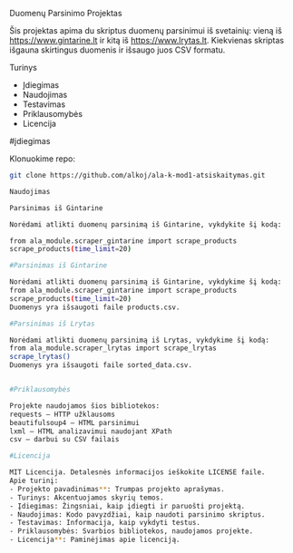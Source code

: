 Duomenų Parsinimo Projektas

Šis projektas apima du skriptus duomenų parsinimui iš svetainių: vieną iš https://www.gintarine.lt ir kitą iš https://www.lrytas.lt. 
Kiekvienas skriptas išgauna skirtingus duomenis ir išsaugo juos CSV formatu.

Turinys

- Įdiegimas
- Naudojimas
- Testavimas
- Priklausomybės
- Licencija

#įdiegimas

Klonuokime repo:
   ```bash
   git clone https://github.com/alkoj/ala-k-mod1-atsiskaitymas.git

Naudojimas

Parsinimas iš Gintarine

Norėdami atlikti duomenų parsinimą iš Gintarine, vykdykite šį kodą:

from ala_module.scraper_gintarine import scrape_products
scrape_products(time_limit=20)

#Parsinimas iš Gintarine

Norėdami atlikti duomenų parsinimą iš Gintarine, vykdykime šį kodą:
from ala_module.scraper_gintarine import scrape_products
scrape_products(time_limit=20)
Duomenys yra išsaugoti faile products.csv.

#Parsinimas iš Lrytas

Norėdami atlikti duomenų parsinimą iš Lrytas, vykdykime šį kodą:
from ala_module.scraper_lrytas import scrape_lrytas
scrape_lrytas()
Duomenys yra išsaugoti faile sorted_data.csv.


#Priklausomybės

Projekte naudojamos šios bibliotekos:
requests — HTTP užklausoms
beautifulsoup4 — HTML parsinimui
lxml — HTML analizavimui naudojant XPath
csv — darbui su CSV failais

#Licencija

MIT Licencija. Detalesnės informacijos ieškokite LICENSE faile.
  Apie turinį:
- Projekto pavadinimas**: Trumpas projekto aprašymas.
- Turinys: Akcentuojamos skyrių temos.
- Įdiegimas: Žingsniai, kaip įdiegti ir paruošti projektą.
- Naudojimas: Kodo pavyzdžiai, kaip naudoti parsinimo skriptus.
- Testavimas: Informacija, kaip vykdyti testus.
- Priklausomybės: Svarbios bibliotekos, naudojamos projekte.
- Licencija**: Paminėjimas apie licenciją.
